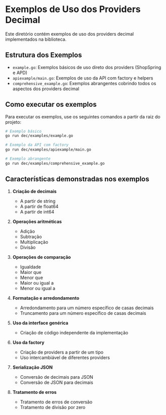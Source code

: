# Exemplos de Uso dos Providers Decimal

Este diretório contém exemplos de uso dos providers decimal implementados na biblioteca.

## Estrutura dos Exemplos

- `example.go`: Exemplos básicos de uso direto dos providers (ShopSpring e APD)
- `apiexample/main.go`: Exemplos de uso da API com factory e helpers
- `comprehensive_example.go`: Exemplos abrangentes cobrindo todos os aspectos dos providers decimal

## Como executar os exemplos

Para executar os exemplos, use os seguintes comandos a partir da raiz do projeto:

```bash
# Exemplo básico
go run dec/examples/example.go

# Exemplo da API com factory
go run dec/examples/apiexample/main.go

# Exemplo abrangente
go run dec/examples/comprehensive_example.go
```

## Características demonstradas nos exemplos

1. **Criação de decimais**
   - A partir de string
   - A partir de float64
   - A partir de int64

2. **Operações aritméticas**
   - Adição
   - Subtração
   - Multiplicação
   - Divisão

3. **Operações de comparação**
   - Igualdade
   - Maior que
   - Menor que
   - Maior ou igual a
   - Menor ou igual a

4. **Formatação e arredondamento**
   - Arredondamento para um número específico de casas decimais
   - Truncamento para um número específico de casas decimais

5. **Uso da interface genérica**
   - Criação de código independente da implementação

6. **Uso da factory**
   - Criação de providers a partir de um tipo
   - Uso intercambiável de diferentes providers

7. **Serialização JSON**
   - Conversão de decimais para JSON
   - Conversão de JSON para decimais

8. **Tratamento de erros**
   - Tratamento de erros de conversão
   - Tratamento de divisão por zero
